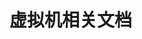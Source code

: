 <!--
 * @Author: wjn
 * @Date: 2020-02-23 11:14:58
 * @LastEditors: wjn
 * @LastEditTime: 2020-02-23 11:14:59
 -->
# 虚拟机相关文档